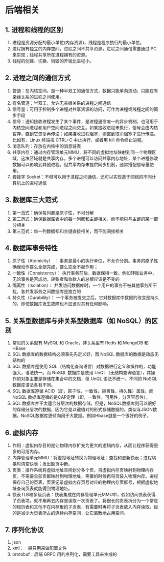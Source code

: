 # 后端相关

## 1. 进程和线程的区别

1. 进程是资源分配的最小单位(内存资源)，线程是程序执行的最小单位。
2. 进程拥有独立的内存空间，进程之间不共享资源，进程之间通信需要通过IPC来实现；线程共享所在进程拥有的资源。
3. 线程的创建、切换、销毁的开销比进程小。

## 2. 进程之间的通信方式

1. 管道：在内核空间，是一种半双工的通信方式，数据只能单向流动，只能在有亲缘关系的进程之间使用。
2. 有名管道：半双工，允许无亲缘关系的进程之间通信
3. 信号量：可用于控制多个进程对共享资源的访问，可作为进程或线程之间的同步手段
4. 信号：通知接收进程发生了某个事件，是进程通信唯一的异步机制。也可用于内核空间进程和用户空间进程之间交互。如果接收进程未执行，信号会由内核暂存，直到它恢复再传递；如果接收进程阻塞，则直到取消阻塞才进行传递。比如有，Linux 终端按 CTRL+C 中止执行，或者用 kill 命令终止进程。
5. 消息队列：存放在内核中的消息链表
6. 共享内存：通过内存管理单元MMU，将不同的虚拟地址映射到同一个物理区域，这块区域就是共享内存。多个进程可以访问共享内存地址，某个进程修改数据可以影响到其他进程。但共享内存未提供同步机制，通常搭配信号量使用。
7. 套接字 Socket：不但可以用于进程之间通信，还可以实现基于网络的不同计算机上的进程通信

## 3. 数据库三大范式

1. 第一范式：确保每列都是原子性，不可分解
2. 第二范式：确保数据库表中的每一列都和主键相关，而不能只与主键的某一部分相关
3. 第三范式：每一列数据都和主键直接相关，而不能间接相关

## 4. 数据库事务特性

1. 原子性（Atomicity） ： 事务是最小的执行单位，不允许分割。事务的原子性确保动作要么全部完成，要么完全不起作用；
2. 一致性（Consistency）： 执行事务前后，数据保持一致，例如转账业务中，无论事务是否成功，转账者和收款人的总额应该是不变的
3. 隔离性（Isolation）： 并发访问数据库时，一个用户的事务不被其他事务所干扰，各并发事务之间数据库是独立的
4. 持久性（Durabilily）： 一个事务被提交之后。它对数据库中数据的改变是持久的，即使数据库发生故障也不应该对其有任何影响。

## 5. 关系型数据库与非关系型数据库（如 NoSQL）的区别

1. 常见的关系型有 MySQL 和 Oracle，非关系型有 Redis 和 MongoDB 和 HBase
2. SQL 数据库的数据结构必须事先先定义好，而 NoSQL 数据库的数据是动态无结构的
3. SQL 数据库是使用 SQL（结构化查询语言）对数据进行定义和操作的，功能强大，语法统一。而 NoSQL 数据库是使用 UnQL（无结构查询语言），其操作的对象主要是存储在集合中的文档，但 UnQL 语法不统一，不同的 NoSQL 数据库语法各有不同。
4. SQL 数据库遵循 ACID（即，原子性，一致性，隔离性，持久性）属性，而 NoSQL 数据库遵循的是CAP定理（即，一致性，可用性，分区容忍性）。
5. SQL 数据库并不太适合分层次的数据存储。但是，NoSQL数据库则可以很好的存储分层次的数据，因为它是以键值对的形式存储数据的，类似与JSON数据。NoSQL数据库更倾向用于大数据。例如Hbase就是一个很好的例子。

## 6. 虚拟内存

1. 作用：虚拟内存目的是让物理内存扩充为更大的逻辑内存，从而让程序获得更多的可用内存。
2. 内存管理单元MMU：将虚拟地址转换为物理地址；查找和更新快表；进程切换时清空快表；发出缺页中断。
3. 页表：操作系统将虚拟地址空间划分多个页，将虚拟内存页映射到物理内存页，不需要全部页都映射到物理地址，需要的时候再将页装入物理内存。进程保存自己的页表，页表记录虚拟内存页号对应的物理内存页框号，根据虚拟地址查询页表就能得到物理地址。
4. 快表TLB和多级页表：快表集成在内存管理单元MMU中，假如访问快表获得了页表项，就不用再去内存里读取一次页表了。将很长的页表拆分为一个常驻的根页表和其他不在内存里的子页表，有需要时再将子页表放入内存读取。目的是减少大页表所占的连续内存空间，让它离散地占用空间。

## 7. 序列化协议

1. json
2. xml：一般只用来做配置文件
3. protobuf：后端 GRPC 用的序列化，需要工具来生成的
